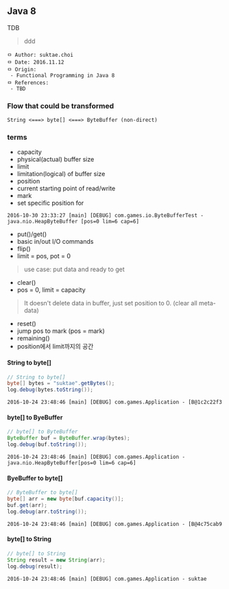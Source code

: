 ## Java 8
TDB

> ddd
```
ㅁ Author: suktae.choi
ㅁ Date: 2016.11.12
ㅁ Origin:
 - Functional Programming in Java 8
ㅁ References:
 - TBD
```

### Flow that could be transformed
```
String <===> byte[] <===> ByteBuffer (non-direct)
```

### terms
- capacity
 - physical(actual) buffer size
- limit
 - limitation(logical) of buffer size
- position
 - current starting point of read/write
 - mark
  - set specific position for

```
2016-10-30 23:33:27 [main] [DEBUG] com.games.io.ByteBufferTest - java.nio.HeapByteBuffer [pos=0 lim=6 cap=6]
```
- put()/get()
 - basic in/out I/O commands
- flip()
 - limit = pos, pot = 0

 > use case: put data and ready to get

- clear()
 - pos = 0, limit = capacity

 > It doesn't delete data in buffer, just set position to 0. (clear all meta-data)

- reset()
 - jump pos to mark (pos = mark)
- remaining()
 - position에서 limit까지의 공간

#### String to byte[]
```java
// String to byte[]
byte[] bytes = "suktae".getBytes();
log.debug(bytes.toString());
```
```
2016-10-24 23:48:46 [main] [DEBUG] com.games.Application - [B@1c2c22f3
```

#### byte[] to ByeBuffer
```java
// byte[] to ByteBuffer
ByteBuffer buf = ByteBuffer.wrap(bytes);
log.debug(buf.toString());
```
```
2016-10-24 23:48:46 [main] [DEBUG] com.games.Application - java.nio.HeapByteBuffer[pos=0 lim=6 cap=6]
```

#### ByeBuffer to byte[]
```java
// ByteBuffer to byte[]
byte[] arr = new byte[buf.capacity()];
buf.get(arr);
log.debug(arr.toString());
```
```
2016-10-24 23:48:46 [main] [DEBUG] com.games.Application - [B@4c75cab9
```

#### byte[] to String
```java
// byte[] to String
String result = new String(arr);
log.debug(result);
```
```
2016-10-24 23:48:46 [main] [DEBUG] com.games.Application - suktae
```
